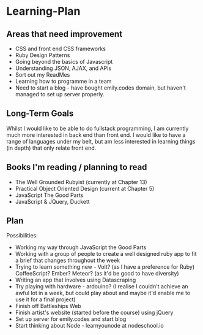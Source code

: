 # Learning-Plan

Areas that need improvement
----------

* CSS and front end CSS frameworks
* Ruby Design Patterns
* Going beyond the basics of Javascript
* Understanding JSON, AJAX, and APIs
* Sort out my ReadMes
* Learning how to programme in a team
* Need to start a blog - have bought emily.codes domain, but haven't managed to set up server properly.

Long-Term Goals
----------
Whilst I would like to be able to do fullstack programming, I am currently much more interested in back end than front end. I would like to have a range of languages under my belt, but am less interested in learning things (in depth) that only relate front end.


Books I'm reading / planning to read
----------

* The Well Grounded Rubyist (currently at Chapter 13)
* Practical Object Oriented Design (current at Chapter 5)
* JavaScript The Good Parts
* JavaScript & JQuery, Duckett


Plan
-------
Possibilities: 
* Working my way through JavaScript the Good Parts
* Working with a group of people to create a well designed ruby app to fit a brief that changes throughout the week
* Trying to learn something new - Volt? (as I have a preference for Ruby) CoffeeScript? Ember? Meteor? (as it'd be good to have diversity)
* Writing an app that involves using Datascraping
* Try playing with hardware - ardouino? (I realise I couldn't achieve an awful lot in a week, but could play about and maybe it'd enable me to use it for a final project)
* Finish off Battleships Web
* Finish artist's website (started before the course) using jQuery
* Set up server for emily.codes and start blog
* Start thinking about Node - learnyounode at nodeschool.io
